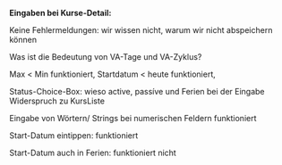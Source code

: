 **Eingaben bei Kurse-Detail:** 

Keine Fehlermeldungen: wir wissen nicht, warum wir nicht abspeichern können

Was ist die Bedeutung von VA-Tage und VA-Zyklus?

Max < Min funktioniert, Startdatum < heute funktioniert,

Status-Choice-Box: wieso active, passíve und Ferien bei der Eingabe
Widerspruch zu KursListe

Eingabe von Wörtern/ Strings bei numerischen Feldern funktioniert

Start-Datum eintippen: funktioniert

Start-Datum auch in Ferien: funktioniert nicht 



